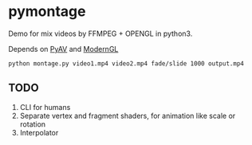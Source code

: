 # pymontage
Demo for mix videos by FFMPEG + OPENGL in python3.

Depends on [PyAV](https://github.com/mikeboers/PyAV) and [ModernGL](https://github.com/cprogrammer1994/ModernGL)

`python montage.py video1.mp4 video2.mp4 fade/slide 1000 output.mp4`

## TODO
1. CLI for humans
2. Separate vertex and fragment shaders, for animation like scale or rotation
3. Interpolator
